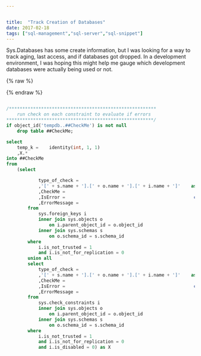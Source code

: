```yaml
---


title:  "Track Creation of Databases"
date: 2017-02-18
tags: ["sql-management","sql-server","sql-snippet"]
---
```


Sys.Databases has some create information, but I was looking for a way to track aging, last access, and if databases got dropped. In a development environment, I was hoping this might help me gauge which development databases were actually being used or not.

{% raw %}
 <script data-preserve-html-node="true" id="codeblock" src="830a4514f6c9a2fd938c6eeb67db6000.js"></script>
{% endraw %}

```sql

/*******************************************************
    run check on each constraint to evaluate if errors
*******************************************************/
if object_id('tempdb..##CheckMe') is not null
    drop table ##CheckMe;

select
    temp_k =    identity(int, 1, 1)
    ,X.*
into ##CheckMe
from
    (select

            type_of_check =                                            'FK'
            ,'[' + s.name + '].[' + o.name + '].[' + i.name + ']'    as keyname
            ,CheckMe =                                                'alter table ' + quotename(s.name) + '.' + quotename(o.name) + ' with check check constraint ' + quotename(i.name)
            ,IsError =                                                convert(bit, null)
            ,ErrorMessage =                                            convert(varchar(max), null)
        from
            sys.foreign_keys i
            inner join sys.objects o
                on i.parent_object_id = o.object_id
            inner join sys.schemas s
                on o.schema_id = s.schema_id
        where
            i.is_not_trusted = 1
            and i.is_not_for_replication = 0
        union all
        select
            type_of_check =                                            'CHECK'
            ,'[' + s.name + '].[' + o.name + '].[' + i.name + ']'    as keyname
            ,CheckMe =                                                'alter table ' + quotename(s.name) + '.' + quotename(o.name) + ' with check check constraint ' + quotename(i.name)
            ,IsError =                                                convert(bit, null)
            ,ErrorMessage =                                            convert(varchar(max), null)
        from
            sys.check_constraints i
            inner join sys.objects o
                on i.parent_object_id = o.object_id
            inner join sys.schemas s
                on o.schema_id = s.schema_id
        where
            i.is_not_trusted = 1
            and i.is_not_for_replication = 0
            and i.is_disabled = 0) as X

```